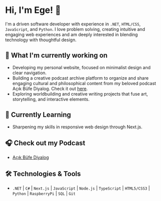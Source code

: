 # Hi, I'm Ege! 👋

I'm a driven software developer with experience in `.NET`, `HTML/CSS`, `JavaScript`, and `Python`. I love problem solving, creating intuitive and engaging web experiences and am deeply interested in blending technology with thoughtful design.

## 🔭 What I'm currently working on

* Developing my personal website, focused on minimalist design and clear navigation.
* Building a creative podcast archive platform to organize and share engaging cultural and philosophical content from my beloved podcast Açık Büfe Diyalog. Check it out [here](https://erdagege.github.io/podcast-archive/).
* Exploring worldbuilding and creative writing projects that fuse art, storytelling, and interactive elements.

## 🌱 Currently Learning

* Sharpening my skills in responsive web design through Next.js.

## 🎧 Check out my Podcast

* [Açık Büfe Diyalog](https://open.spotify.com/show/5IkatgeB5ZBbbAADZC9Tty?si=9f79a7cac1de40cc)

## 🛠 Technologies & Tools

* `.NET` | `C#` | `Next.js` | `JavaScript` | `Node.js` | `TypeScript` | `HTML5/CSS3` | `Python` | `RaspberryPi` | `SQL` | `Git`
